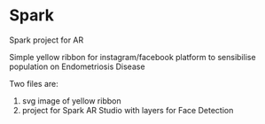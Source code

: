 # Spark
Spark project for AR

Simple yellow ribbon for instagram/facebook platform to sensibilise population on Endometriosis Disease 

Two files are:
1) svg image of yellow ribbon
2) project for Spark AR Studio with layers for Face Detection
